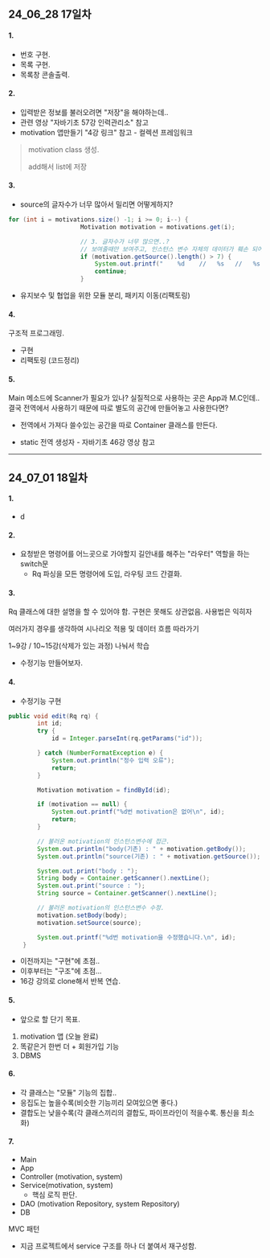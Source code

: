## 24_06_28 17일차
#### 1.
- 번호 구현.
- 목록 구현.
- 목록창 콘솔출력.


#### 2.
- 입력받은 정보를 불러오려면 "저장"을 해야하는데..
- 관련 영상 "자바기초 57강 인력관리소" 참고
- motivation 앱만들기 "4강 링크" 참고 - 컬렉션 프레임워크
> motivation class 생성.
> 
> add해서 list에 저장
 

#### 3.
- source의 글자수가 너무 많아서 밀리면 어떻게하지?
```java
for (int i = motivations.size() -1; i >= 0; i--) {
                    Motivation motivation = motivations.get(i);

                    // 3. 글자수가 너무 많으면..?
                    // 보여줄때만 보여주고, 인스턴스 변수 자체의 데이터가 훼손 되어서는 안됌.
                    if (motivation.getSource().length() > 7) {
                        System.out.printf("    %d    //   %s   //   %s   \n", motivation.getId(), motivation.getSource().substring(0, 5) + "...", motivation.getBody());
                        continue;
                    }
```

- 유지보수 및 협업을 위한 모듈 분리, 패키지 이동(리팩토링)

#### 4.
구조적 프로그래밍.

- 구현
- 리팩토링 (코드정리)

#### 5.
Main 메소드에 Scanner가 필요가 있나?
실질적으로 사용하는 곳은 App과 M.C인데..
결국 전역에서 사용하기 때문에
따로 별도의 공간에 만들어놓고 사용한다면?

- 전역에서 가져다 쓸수있는 공간을 따로 Container 클래스를 만든다.

- static 전역 생성자 - 자바기초 46강 영상 참고
--- 

## 24_07_01 18일차
#### 1.
- d

#### 2.
- 요청받은 명령어를 어느곳으로 가야할지 길안내를 해주는 "라우터" 역할을 하는 switch문
  - Rq 파싱을 모든 명령어에 도입, 라우팅 코드 간결화.

#### 3.
Rq 클래스에 대한 설명을 할 수 있어야 함. 구현은 못해도 상관없음. 사용법은 익히자

여러가지 경우를 생각하여 시나리오 적용 및 데이터 흐름 따라가기

1~9강 / 10~15강(삭제가 있는 과정) 나눠서 학습

 - 수정기능 만들어보자.
#### 4.
- 수정기능 구현
```java
public void edit(Rq rq) {
        int id;
        try {
            id = Integer.parseInt(rq.getParams("id"));

        } catch (NumberFormatException e) {
            System.out.println("정수 입력 오류");
            return;
        }

        Motivation motivation = findById(id);

        if (motivation == null) {
            System.out.printf("%d번 motivation은 없어\n", id);
            return;
        }

        // 불러온 motivation의 인스턴스변수에 접근.
        System.out.println("body(기존) : " + motivation.getBody());
        System.out.println("source(기존) : " + motivation.getSource());

        System.out.print("body : ");
        String body = Container.getScanner().nextLine();
        System.out.print("source : ");
        String source = Container.getScanner().nextLine();

        // 불러온 motivation의 인스턴스변수 수정.
        motivation.setBody(body);
        motivation.setSource(source);

        System.out.printf("%d번 motivation을 수정했습니다.\n", id);
    }

```

- 이전까지는 "구현"에 초점..
- 이후부터는 "구조"에 초점...
- 16강 강의로 clone해서 반복 연습.

#### 5.
- 앞으로 할 단기 목표.
1. motivation 앱 (오늘 완료)
2. 똑같은거 한번 더 + 회원가입 기능
3. DBMS

#### 6.
- 각 클래스는 "모듈" 기능의 집합..
- 응집도는 높을수록(비슷한 기능끼리 모여있으면 좋다.)
- 결합도는 낮을수록(각 클래스끼리의 결합도, 파이프라인이 적을수록. 통신을 최소화)
#### 7.

- Main
- App
- Controller (motivation, system)
- Service(motivation, system)
  - 핵심 로직 판단.
- DAO (motivation Repository, system Repository)
- DB

MVC 패턴

- 지금 프로젝트에서 service 구조를 하나 더 붙여서 재구성함.